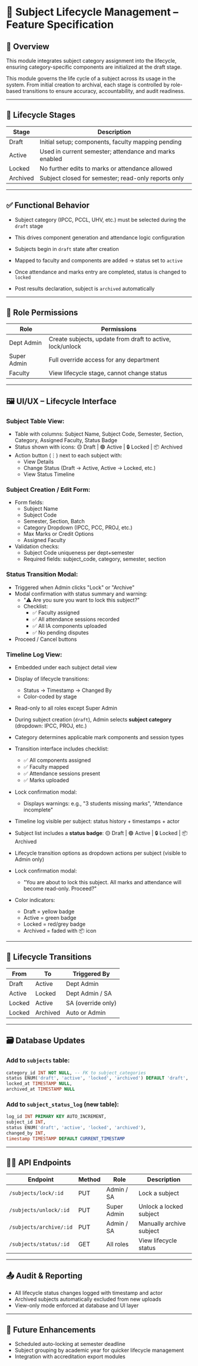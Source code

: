 
# 📘 Subject Lifecycle Management – Feature Specification

## 🧭 Overview
This module integrates subject category assignment into the lifecycle, ensuring category-specific components are initialized at the draft stage.

This module governs the life cycle of a subject across its usage in the system. From initial creation to archival, each stage is controlled by role-based transitions to ensure accuracy, accountability, and audit readiness.

---

## 🔄 Lifecycle Stages

| Stage    | Description                                            |
| -------- | ------------------------------------------------------ |
| Draft    | Initial setup; components, faculty mapping pending     |
| Active   | Used in current semester; attendance and marks enabled |
| Locked   | No further edits to marks or attendance allowed        |
| Archived | Subject closed for semester; read-only reports only    |

---

## ✅ Functional Behavior
- Subject category (IPCC, PCCL, UHV, etc.) must be selected during the `draft` stage
- This drives component generation and attendance logic configuration

- Subjects begin in `draft` state after creation
- Mapped to faculty and components are added → status set to `active`
- Once attendance and marks entry are completed, status is changed to `locked`
- Post results declaration, subject is `archived` automatically

---

## 🔐 Role Permissions

| Role        | Permissions                                               |
| ----------- | --------------------------------------------------------- |
| Dept Admin  | Create subjects, update from draft to active, lock/unlock |
| Super Admin | Full override access for any department                   |
| Faculty     | View lifecycle stage, cannot change status                |

---

## 🖼️ UI/UX – Lifecycle Interface

### Subject Table View:
- Table with columns: Subject Name, Subject Code, Semester, Section, Category, Assigned Faculty, Status Badge
- Status shown with icons: 🟡 Draft | 🟢 Active | 🔒 Locked | 📦 Archived
- Action button (⋮) next to each subject with:
  - View Details
  - Change Status (Draft → Active, Active → Locked, etc.)
  - View Status Timeline

### Subject Creation / Edit Form:
- Form fields:
  - Subject Name
  - Subject Code
  - Semester, Section, Batch
  - Category Dropdown (IPCC, PCC, PROJ, etc.)
  - Max Marks or Credit Options
  - Assigned Faculty
- Validation checks:
  - Subject Code uniqueness per dept+semester
  - Required fields: subject_code, category, semester, section

### Status Transition Modal:
- Triggered when Admin clicks "Lock" or "Archive"
- Modal confirmation with status summary and warning:
  - "⚠️ Are you sure you want to lock this subject?"
  - Checklist:
    - ✅ Faculty assigned
    - ✅ All attendance sessions recorded
    - ✅ All IA components uploaded
    - ✅ No pending disputes
- Proceed / Cancel buttons

### Timeline Log View:
- Embedded under each subject detail view
- Display of lifecycle transitions:
  - Status → Timestamp → Changed By
  - Color-coded by stage
- Read-only to all roles except Super Admin
- During subject creation (`draft`), Admin selects **subject category** (dropdown: IPCC, PROJ, etc.)
- Category determines applicable mark components and session types
- Transition interface includes checklist:
  - ✅ All components assigned
  - ✅ Faculty mapped
  - ✅ Attendance sessions present
  - ✅ Marks uploaded
- Lock confirmation modal:
  - Displays warnings: e.g., "3 students missing marks", "Attendance incomplete"
- Timeline log visible per subject: status history + timestamps + actor

- Subject list includes a **status badge**: 🟡 Draft | 🟢 Active | 🔒 Locked | 📦 Archived
- Lifecycle transition options as dropdown actions per subject (visible to Admin only)
- Lock confirmation modal:
  - "You are about to lock this subject. All marks and attendance will become read-only. Proceed?"
- Color indicators:
  - Draft = yellow badge
  - Active = green badge
  - Locked = red/grey badge
  - Archived = faded with 📦 icon

---

## 🔁 Lifecycle Transitions

| From   | To       | Triggered By       |
| ------ | -------- | ------------------ |
| Draft  | Active   | Dept Admin         |
| Active | Locked   | Dept Admin / SA    |
| Locked | Active   | SA (override only) |
| Locked | Archived | Auto or Admin      |

---

## 🗃️ Database Updates

### Add to `subjects` table:
```sql
category_id INT NOT NULL, -- FK to subject_categories
status ENUM('draft', 'active', 'locked', 'archived') DEFAULT 'draft',
locked_at TIMESTAMP NULL,
archived_at TIMESTAMP NULL
```

### Add to `subject_status_log` (new table):
```sql
log_id INT PRIMARY KEY AUTO_INCREMENT,
subject_id INT,
status ENUM('draft', 'active', 'locked', 'archived'),
changed_by INT,
timestamp TIMESTAMP DEFAULT CURRENT_TIMESTAMP
```

---

## 🧑‍💻 API Endpoints

| Endpoint                | Method | Role        | Description              |
| ----------------------- | ------ | ----------- | ------------------------ |
| `/subjects/lock/:id`    | PUT    | Admin / SA  | Lock a subject           |
| `/subjects/unlock/:id`  | PUT    | Super Admin | Unlock a locked subject  |
| `/subjects/archive/:id` | PUT    | Admin / SA  | Manually archive subject |
| `/subjects/status/:id`  | GET    | All roles   | View lifecycle status    |

---

## 📤 Audit & Reporting

- All lifecycle status changes logged with timestamp and actor
- Archived subjects automatically excluded from new uploads
- View-only mode enforced at database and UI layer

---

## 🔮 Future Enhancements

- Scheduled auto-locking at semester deadline
- Subject grouping by academic year for quicker lifecycle management
- Integration with accreditation export modules
